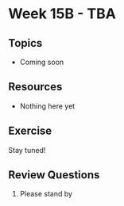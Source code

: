 # Week 15B - TBA

## Topics
- Coming soon

## Resources
- Nothing here yet

## Exercise
Stay tuned!

## Review Questions
1. Please stand by
